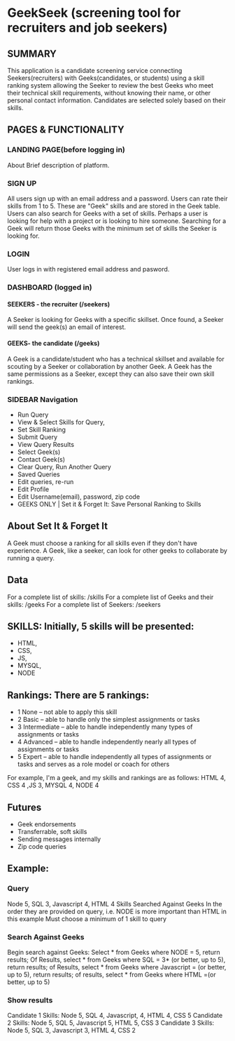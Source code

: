 # GeekSeek (screening tool for recruiters and job seekers) 
 
## SUMMARY
This application is a candidate screening service connecting Seekers(recruiters) with Geeks(candidates, or students) using a skill ranking system allowing the Seeker to review the best Geeks who meet their technical skill requirements, without knowing their name, or other personal contact information. Candidates are selected solely based on their skills.

## PAGES & FUNCTIONALITY
### LANDING PAGE(before logging in)
About
Brief description of platform.

### SIGN UP
All users sign up with an email address and a password.
Users can rate their skills from 1 to 5. These are "Geek" skills and are stored in the Geek table.
Users can also search for Geeks with a set of skills. Perhaps a user is looking for help with a project or is looking to hire someone. Searching for a Geek will return those Geeks with the minimum set of skills the Seeker is looking for.

### LOGIN
User logs in with registered email address and pasword.

### DASHBOARD (logged in)
#### SEEKERS - the recruiter (/seekers)
A Seeker is looking for Geeks with a specific skillset. Once found, a Seeker will send the geek(s) an email of interest.

#### GEEKS- the candidate (/geeks)
A Geek is a candidate/student who has a technical skillset and available for scouting by a Seeker or collaboration by another Geek. A Geek has the same permissions as a Seeker, except they can also save their own skill rankings.

### SIDEBAR Navigation
* Run Query
* View & Select Skills for Query, 
* Set Skill Ranking
* Submit Query
* View Query Results
* Select Geek(s)
* Contact Geek(s)
* Clear Query, Run Another Query 
* Saved Queries
* Edit queries, re-run
* Edit Profile
* Edit Username(email), password, zip code
* GEEKS ONLY | Set it & Forget It: Save Personal Ranking to Skills

## About Set It & Forget It
A Geek must choose a ranking for all skills even if they don't have experience.
A Geek, like a seeker, can look for other geeks to collaborate by running a query.

## Data
For a complete list of skills: /skills
For a complete list of Geeks and their skills: /geeks
For a complete list of Seekers: /seekers

## SKILLS:  Initially, 5 skills will be presented: 
* HTML, 
* CSS, 
* JS, 
* MYSQL, 
* NODE

## Rankings: There are 5 rankings:
* 1 None – not able to apply this skill 
* 2 Basic – able to handle only the simplest assignments or tasks  
* 3 Intermediate – able to handle independently many types of assignments or tasks 
* 4 Advanced – able to handle independently nearly all types of assignments or tasks 
* 5 Expert – able to handle independently all types of assignments or tasks and serves as a role model or coach for others

For example, I'm a geek, and my skills and rankings are as follows:
HTML 4, CSS 4 ,JS 3, MYSQL 4, NODE 4

## Futures 
* Geek endorsements
* Transferrable, soft skills
* Sending messages internally
* Zip code queries 

## Example:
### Query
Node 5, SQL 3, Javascript 4, HTML 4
Skills Searched Against Geeks In the order they are provided on query, i.e. NODE is more important than HTML in this example
Must choose a minimum of 1 skill to query

### Search Against Geeks
Begin search against Geeks:
Select * from Geeks where NODE = 5, return results;
Of Results, select * from Geeks where SQL = 3* (or better, up to 5), return results;
of Results, select * from Geeks where Javascript = (or better, up to 5), return results;
of results, select * from Geeks where HTML =(or better, up to 5)

### Show results
Candidate 1 Skills: Node 5, SQL 4, Javascript, 4, HTML 4, CSS 5
Candidate 2 Skills: Node 5, SQL 5, Javascript 5, HTML 5, CSS 3
Candidate 3 Skills: Node 5, SQL 3, Javascript 3, HTML 4, CSS 2

